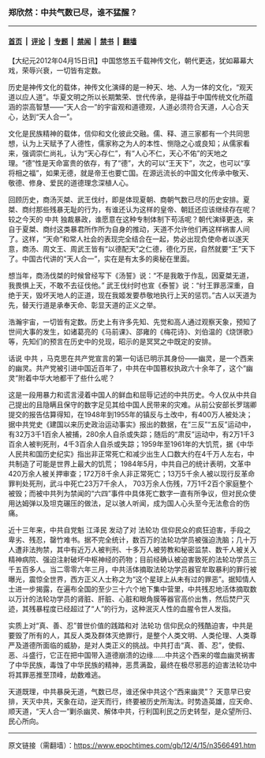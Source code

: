 ### 郑欣然：中共气数已尽，谁不猛醒？

---

#### [首页](../../../..?n3566491) &nbsp;|&nbsp; [评论](../../../../../epoch-comment?n3566491) &nbsp;|&nbsp; [专题](../../../../../epoch-special?n3566491) &nbsp;|&nbsp; [禁闻](../../../../../epoch-news?n3566491) &nbsp;|&nbsp; [禁书](../../../../../books?n3566491) &nbsp;|&nbsp; [翻墙](https://github.com/gfw-breaker/nogfw/blob/master/README.md?n3566491)


<div class="post_content" id="artbody" itemprop="articleBody">
 <!-- article content begin -->
 <p>
  【大纪元2012年04月15日讯】中国悠悠五千载神传文化，朝代更迭，犹如幕幕大戏，荣辱兴衰，一切皆有定数。
 </p>
 <p>
  历史是神传文化的载体，神传文化演绎的是一种天、地、人为一体的文化，“观天道以应人道”。华夏文明之所以长期繁荣、世代传承，是得益于中国传统文化所蕴涵的崇高智慧——“天人合一”的宇宙观和道德观，人道必须符合天道，人心合天心，达到“天人合一”。
 </p>
 <p>
  文化是民族精神的载体，信仰和文化彼此交融。儒、释、道三家都有一个共同思想，认为上天赋予了人德性，儒家称之为人的本性、恻隐之心或良知；从儒家看来，强调崇仁尚礼，认为“天心存仁”，有“人心不仁，天心不佑”的天地之理。“德”性是天命富贵的依存，有了“德”，大的可以“王天下”，次之，也可以“享将相之福”，如果无德，就是帝王也要亡国。在源远流长的中国文化传承中敬天、敬德、修身、爱民的道德理念深植人心。
 </p>
 <p>
  回顾历史，商汤灭桀、武王伐纣，即是体现夏朝、商朝气数已尽的历史安排。夏桀、商纣那些残暴无耻的行为，有谁还认为这样的皇帝、朝廷还应该继续存在呢？较之今天的
  <ok href="https://www.epochtimes.com/gb/tag/%E4%B8%AD%E5%85%B1.html">
   中共
  </ok>
  独裁暴政，谁愿意在这种专制体制下苟活呢？朝代演绎更迭，来自于夏桀、商纣这类暴君所作所为自身的推动，天道不允许他们再这样祸害人间了。这样，“天命”和常人社会的表现完全结合在一起，势必出现负使命者以遂天意，商汤、周文王、周武王皆有“以德配天”之仁德，德化万民，自然就要“王”天下了。中国古代讲的“天人合一”，实在是有太多的奥秘在里面。
 </p>
 <p>
  想当年，商汤伐桀的时候曾经写下《汤誓》说：“不是我敢于作乱，因夏桀无道，我畏惧上天，不敢不去征伐他。” 武王伐纣时也宣《泰誓》说：“纣王罪恶深重，自绝于天，毁坏天地人的正道，现在我姬发要恭敬地执行上天的惩罚。”古人以天道为先，替天行道是承奉天命、彰显天道的正义之举。
 </p>
 <p>
  浩瀚宇宙，一切皆有定数。历史上有许多先知、先觉和高人通过观察天象，预知了世间大事的发生，如诸葛亮的《马前课》、邵雍的《梅花诗》、刘伯温的《烧饼歌》等，先知们的预言在历史中的兑现，昭示的是冥冥之中既定的安排。
 </p>
 <p>
  话说
  <ok href="https://www.epochtimes.com/gb/tag/%E4%B8%AD%E5%85%B1.html">
   中共
  </ok>
  ，马克思在共产党宣言的第一句话已明示其身份——幽灵，是一个西来的幽灵。共产党被引进中国近百年了，中共在中国篡权执政六十余年了，这个“幽灵”附着中华大地都干了些什么呢？
 </p>
 <p>
  这是一段用暴力和谎言浸着中国人的鲜血和屈辱记述的中共历史。今人仅从中共自己提出的且隐瞒且保守的数字足见其给中国人民带来的灾难。从前公安部长罗瑞卿提交的报告估算得知，在1948年到1955年的镇反与土改中，有400万人被处决；据中共党史《建国以来历史政治运动事实》报出的数据，在“三反”“五反”运动中，有32万3千1百余人被捕，280余人自杀或失踪；随后的“肃反”运动中，有2万1千3百余人被判死刑，4千3百余人自杀或失踪；1959年至1961年的大饥荒，据《中华人民共和国历史纪实》指出非正常死亡和减少出生人口数大约在4千万人左右，中共制造了可能是世界上最大的饥荒； 1984年5月，中共自己的统计表明，文革中420万余人被关押审查；172万8千余人非正常死亡；13万5千余人被以现行反革命罪判处死刑，武斗中死亡23万7千余人， 703万余人伤残，7万1千2百个家庭整个被毁；而被中共列为禁闻的“六四”事件中具体死亡数字一直有所争议，但对民众使用达姆弹以及坦克碾压的做法，足以骇人听闻，成为国人心头至今无法愈合的伤痛。
 </p>
 <p>
  近十三年来，中共自党魁
  <ok href="https://www.epochtimes.com/gb/tag/%E6%B1%9F%E6%B3%BD%E6%B0%91.html">
   江泽民
  </ok>
  发动了对
  <ok href="https://www.epochtimes.com/gb/tag/%E6%B3%95%E8%BD%AE%E5%8A%9F.html">
   法轮功
  </ok>
  信仰民众的疯狂迫害，手段之卑劣、残忍，罄竹难书。据不完全统计，数百万的法轮功学员被强迫洗脑；几十万人遭非法拘禁，其中有近万人被判刑、十多万人被劳教和秘密监禁、数千人被关入精神病院、强迫注射破坏中枢神经的药物；目前经确认被迫害致死的法轮功学员三千五百多人。当二零零六年三月，中共活体摘取法轮功学员器官牟取暴利的罪行被曝光，震惊全世界，西方正义人士称之为“这个星球上从未有过的罪恶”。据知情人士进一步揭露，在遍布全国的至少三十六个地下集中营里，中共残忍地活体摘取数以万计的法轮功学员的肾脏、肝脏、心脏和眼角膜等器官高价出售，然后焚尸灭迹，其残暴程度已经超过了“人”的行为，这种泯灭人性的血腥令世人发指。
 </p>
 <p>
  实质上对“真、善、忍”普世价值的践踏和对
  <ok href="https://www.epochtimes.com/gb/tag/%E6%B3%95%E8%BD%AE%E5%8A%9F.html">
   法轮功
  </ok>
  信仰民众的残酷迫害，中共是要毁了所有的人，其反人类及群体灭绝罪行，是整个人类文明、人类伦理、人类尊严及道德所面临的威胁，是对人类正义的挑战。中共打击“真、善、忍”，使假、恶、斗盛行，它正在把中国带入道德崩溃的边缘……中共这个西来的噬血幽灵祸害了中华民族，毒蚀了中华民族的精神，恶贯满盈，最终在极尽邪恶的迫害法轮功中将其罪恶推至顶峰，劫数难逃。
 </p>
 <p>
  天道既理，中共暴戾无道，气数已尽，谁还保中共这个“西来幽灵”？ 天意早已安排，天灭中共，天象在动，逆天而行，终要被历史所淘汰。时势造英雄，应天命、顺天道，“天人合一”剿杀幽灵、解体中共，行利国利民之历史转型，是众望所归、民心所向。
 </p>
 <!-- article content end -->
 <div id="below_article_ad">
 </div>
</div>


---

原文链接（需翻墙）：https://www.epochtimes.com/gb/12/4/15/n3566491.htm